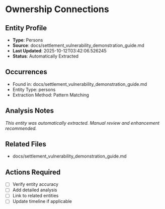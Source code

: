 # Ownership Connections

## Entity Profile
- **Type**: Persons
- **Source**: docs/settlement_vulnerability_demonstration_guide.md
- **Last Updated**: 2025-10-12T03:42:06.526245
- **Status**: Automatically Extracted

## Occurrences
- Found in: docs/settlement_vulnerability_demonstration_guide.md
- Entity Type: persons
- Extraction Method: Pattern Matching

## Analysis Notes
*This entity was automatically extracted. Manual review and enhancement recommended.*

## Related Files
- docs/settlement_vulnerability_demonstration_guide.md

## Actions Required
- [ ] Verify entity accuracy
- [ ] Add detailed analysis
- [ ] Link to related entities
- [ ] Update timeline if applicable
